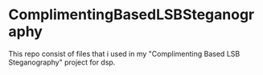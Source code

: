 # ComplimentingBasedLSBSteganography
This repo consist of files that i used in my "Complimenting Based LSB Steganography" project for dsp.

